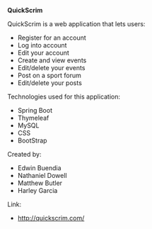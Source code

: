 **QuickScrim**
 
 QuickScrim is a web application that lets users:
 
 * Register for an account
 * Log into account
 * Edit your account
 * Create and view events
 * Edit/delete your events
 * Post on a sport forum
 * Edit/delete your posts
 
 Technologies used for this application:
 
 * Spring Boot
 * Thymeleaf
 * MySQL
 * CSS
 * BootStrap
 
 Created by:
 
 * Edwin Buendia
 * Nathaniel Dowell
 * Matthew Butler
 * Harley Garcia
 
 Link:
 
 * http://quickscrim.com/